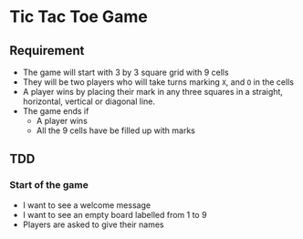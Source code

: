 # Tic Tac Toe Game

## Requirement
- The game will start with 3 by 3 square grid with 9 cells
- They will be two players who will take turns marking `X`, and `O` in the cells
- A player wins by placing their mark in any three squares in a straight, horizontal, vertical or diagonal line.
- The game ends if
    - A player wins
    - All the 9 cells have be filled up with marks


## TDD
### Start of the game
- I want to see a welcome message
- I want to see an empty board labelled from 1 to 9
- Players are asked to give their names